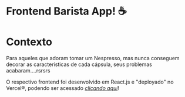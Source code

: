 # Frontend Barista App! :coffee:

# Contexto

Para aqueles que adoram tomar um Nespresso, mas nunca conseguem decorar as características de cada cápsula, seus problemas acabaram....rsrsrs

O respectivo frontend foi desenvolvido em React.js e "deployado" no Vercel®, podendo ser acessado _[clicando aqui](https://baristapp.vercel.app/)_!